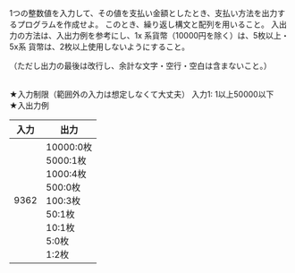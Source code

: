 1つの整数値を入力して、その値を支払い金額としたとき、支払い方法を出力するプログラムを作成せよ。
このとき、繰り返し構文と配列を用いること。
入出力の方法は、入出力例を参考にし、1x 系貨幣（10000円を除く）は、5枚以上・5x系 貨幣は、2枚以上使用しないようにすること。

（ただし出力の最後は改行し、余計な文字・空行・空白は含まないこと。）

<br>
★入力制限（範囲外の入力は想定しなくて大丈夫）
入力1: 1以上50000以下

<br>
★入出力例

|入力|出力|
| -------- | -------- |
|9362|10000:0枚<br>5000:1枚<br>1000:4枚<br>500:0枚<br>100:3枚<br>50:1枚<br>10:1枚<br>5:0枚<br>1:2枚|
